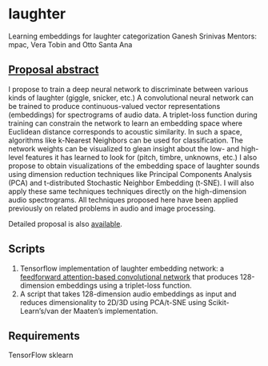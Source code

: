 # laughter
Learning embeddings for laughter categorization
Ganesh Srinivas
Mentors: mpac, Vera Tobin and Otto Santa Ana

## [Proposal abstract](https://summerofcode.withgoogle.com/projects/#5795091189858304)
I propose to train a deep neural network to discriminate between various kinds of laughter (giggle, snicker, etc.) A convolutional neural network can be trained to produce continuous-valued vector representations (embeddings) for spectrograms of audio data. A triplet-loss function during training can constrain the network to learn an embedding space where Euclidean distance corresponds to acoustic similarity. In such a space, algorithms like k-Nearest Neighbors can be used for classification. The network weights can be visualized to glean insight about the low- and high-level features it has learned to look for (pitch, timbre, unknowns, etc.) I also propose to obtain visualizations of the embedding space of laughter sounds using dimension reduction techniques like Principal Components Analysis (PCA) and t-distributed Stochastic Neighbor Embedding (t-SNE). I will also apply these same techniques techniques directly on the high-dimension audio spectrograms. All techniques proposed here have been applied previously on related problems in audio and image processing.

Detailed proposal is also [available](redhen2017_proposal_ganesh_srinivas).

## Scripts
1. Tensorflow implementation of laughter embedding network: a [feedforward attention-based convolutional network](https://github.com/ganesh-srinivas/deep-sing) that produces 128-dimension embeddings using a triplet-loss function.
2. A script that takes 128-dimension audio embeddings as input and reduces dimensionality to 2D/3D using PCA/t-SNE using Scikit-Learn’s/van der Maaten’s implementation.

## Requirements
TensorFlow
sklearn


